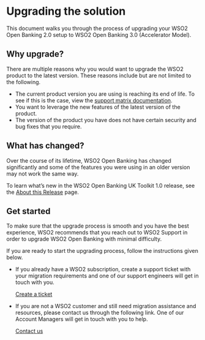 # Upgrading the solution

This document walks you through the process of upgrading your WSO2 Open Banking 2.0 setup to WSO2 Open Banking 3.0 (Accelerator Model).

## Why upgrade?

There are multiple reasons why you would want to upgrade the WSO2 product to the latest version. These reasons include but are not limited to the following.

- The current product version you are using is reaching its end of life. To see if this is the case, view the [support matrix documentation](https://wso2.com/products/support-matrix/).
- You want to leverage the new features of the latest version of the product.
- The version of the product you have does not have certain security and bug fixes that you require.

## What has changed?

Over the course of its lifetime, WSO2 Open Banking has changed significantly and some of the features you were using in an older version may not work the same way.

To learn what’s new in the WSO2 Open Banking UK Toolkit 1.0 release, see the [About this Release](../get-started/about-this-release.md) page.

## Get started

To make sure that the upgrade process is smooth and you have the best experience, WSO2 recommends that you reach out to WSO2 Support in order to upgrade WSO2 Open Banking with minimal difficulty.

If you are ready to start the upgrading process, follow the instructions given below.

- If you already have a WSO2 subscription, create a support ticket with your migration requirements and one of our support engineers will get in touch with you.

     [Create a ticket](https://support.wso2.com/support)

- If you are not a WSO2 customer and still need migration assistance and resources, please contact us through the following link. One of our Account Managers will get in touch with you to help.

     [Contact us](https://wso2.com/contact/)